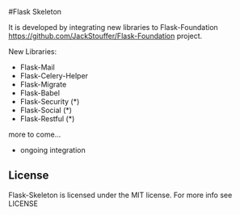 #Flask Skeleton

It is developed by integrating new libraries to Flask-Foundation <https://github.com/JackStouffer/Flask-Foundation> project.

New Libraries:

* Flask-Mail
* Flask-Celery-Helper
* Flask-Migrate
* Flask-Babel
* Flask-Security (*)
* Flask-Social (*)
* Flask-Restful (*)

more to come...

* ongoing integration  

## License

Flask-Skeleton is licensed under the MIT license. For more info see LICENSE
